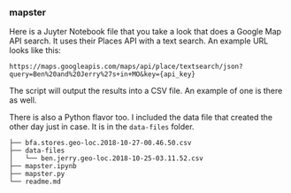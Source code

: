 ### mapster

Here is a Juyter Notebook file that you take a look that does a Google Map API search.  It uses their Places API with a text search.  An example URL looks like this:

`https://maps.googleapis.com/maps/api/place/textsearch/json?query=Ben%20and%20Jerry%27s+in+MO&key={api_key}`

The script will output the results into a CSV file.  An example of one is there as well.

There is also a Python flavor too.  I included the data file that created the other day just in case.  It is in the `data-files` folder. 


```
├── bfa.stores.geo-loc.2018-10-27-00.46.50.csv
├── data-files
│   └── ben.jerry.geo-loc.2018-10-25-03.11.52.csv
├── mapster.ipynb
├── mapster.py
└── readme.md
```

